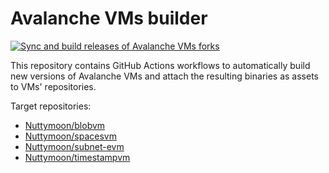 # Avalanche VMs builder

[![Sync and build releases of Avalanche VMs forks](https://github.com/Nuttymoon/avalanche-vms-builder/actions/workflows/sync-avalanche-vms.yml/badge.svg)](https://github.com/Nuttymoon/avalanche-vms-builder/actions/workflows/sync-avalanche-vms.yml)

This repository contains GitHub Actions workflows to automatically build new versions of Avalanche VMs and attach the resulting binaries as assets to VMs' repositories.

Target repositories:

- [Nuttymoon/blobvm](https://github.com/Nuttymoon/blobvm/releases)
- [Nuttymoon/spacesvm](https://github.com/Nuttymoon/spacesvm/releases)
- [Nuttymoon/subnet-evm](https://github.com/Nuttymoon/subnet-evm/releases)
- [Nuttymoon/timestampvm](https://github.com/Nuttymoon/timestampvm/releases)

